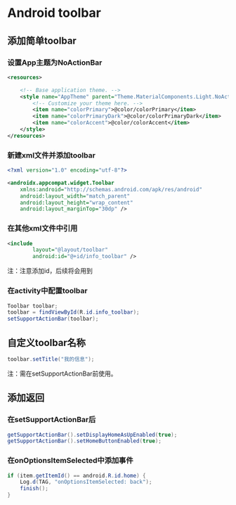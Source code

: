 # Android toolbar

## 添加简单toolbar

### 设置App主题为NoActionBar

```xml
<resources>

    <!-- Base application theme. -->
    <style name="AppTheme" parent="Theme.MaterialComponents.Light.NoActionBar">
        <!-- Customize your theme here. -->
        <item name="colorPrimary">@color/colorPrimary</item>
        <item name="colorPrimaryDark">@color/colorPrimaryDark</item>
        <item name="colorAccent">@color/colorAccent</item>
    </style>
</resources>

```

### 新建xml文件并添加toolbar

```xml
<?xml version="1.0" encoding="utf-8"?>

<androidx.appcompat.widget.Toolbar
    xmlns:android="http://schemas.android.com/apk/res/android"
    android:layout_width="match_parent"
    android:layout_height="wrap_content"
    android:layout_marginTop="30dp" />

```

### 在其他xml文件中引用

```xml
<include
        layout="@layout/toolbar"
        android:id="@+id/info_toolbar" />
```

注：注意添加id，后续将会用到

### 在activity中配置toolbar

```java
Toolbar toolbar;
toolbar = findViewById(R.id.info_toolbar);
setSupportActionBar(toolbar);
```

## 自定义toolbar名称

```java
toolbar.setTitle("我的信息");
```

注：需在setSupportActionBar前使用。

## 添加返回

### 在setSupportActionBar后

```java
getSupportActionBar().setDisplayHomeAsUpEnabled(true);
getSupportActionBar().setHomeButtonEnabled(true);
```

### 在onOptionsItemSelected中添加事件

```java
if (item.getItemId() == android.R.id.home) {
    Log.d(TAG, "onOptionsItemSelected: back");
    finish();
}
```

